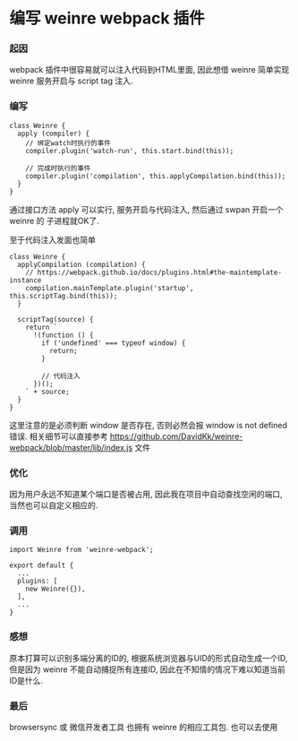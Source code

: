<!-- title: [回顾]编写 weinre webpack 插件 -->
<!-- author: <David Jones qowera@qq.com> -->
<!-- date: 2016-07-08 15:04:12 -->
<!-- category: 项目回顾 -->
<!-- tag: webpack, nodejs, develop -->

# 编写 weinre webpack 插件

### 起因

webpack 插件中很容易就可以注入代码到HTML里面,
因此想借 weinre 简单实现 weinre 服务开启与 script tag
注入.

### 编写

```
class Weinre {
  apply (compiler) {
    // 绑定watch时执行的事件
    compiler.plugin('watch-run', this.start.bind(this));

    // 完成时执行的事件
    compiler.plugin('compilation', this.applyCompilation.bind(this));
  }
}
```

通过接口方法 apply 可以实行, 服务开启与代码注入, 然后通过 swpan 开启一个 weinre 的
子进程就OK了.

至于代码注入发面也简单

```
class Weinre {
  applyCompilation (compilation) {
    // https://webpack.github.io/docs/plugins.html#the-maintemplate-instance
    compilation.mainTemplate.plugin('startup', this.scriptTag.bind(this));
  }

  scriptTag(source) {
    return `
      !(function () {
        if ('undefined' === typeof window) {
          return;
        }

        // 代码注入
      })();
    ` + source;
  }
}
```

这里注意的是必须判断 window 是否存在, 否则必然会报 window is not defined 错误.
相关细节可以直接参考 https://github.com/DavidKk/weinre-webpack/blob/master/lib/index.js 文件

### 优化

因为用户永远不知道某个端口是否被占用, 因此我在项目中自动查找空闲的端口, 当然也可以自定义相应的.

### 调用

```
import Weinre from 'weinre-webpack';

export default {
  ...
  plugins: [
    new Weinre({}),
  ],
  ...
}
```

### 感想

原本打算可以识别多端分离的ID的, 根据系统浏览器与UID的形式自动生成一个ID, 但是因为 weinre 不能自动捕捉所有连接ID, 因此在不知情的情况下难以知道当前ID是什么.

### 最后

browsersync 或 微信开发者工具 也拥有 weinre 的相应工具包. 也可以去使用
